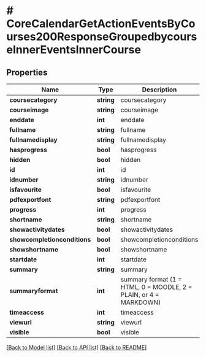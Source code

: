 # # CoreCalendarGetActionEventsByCourses200ResponseGroupedbycourseInnerEventsInnerCourse

## Properties

Name | Type | Description | Notes
------------ | ------------- | ------------- | -------------
**coursecategory** | **string** | coursecategory |
**courseimage** | **string** | courseimage |
**enddate** | **int** | enddate |
**fullname** | **string** | fullname |
**fullnamedisplay** | **string** | fullnamedisplay |
**hasprogress** | **bool** | hasprogress |
**hidden** | **bool** | hidden |
**id** | **int** | id |
**idnumber** | **string** | idnumber |
**isfavourite** | **bool** | isfavourite |
**pdfexportfont** | **string** | pdfexportfont |
**progress** | **int** | progress | [optional]
**shortname** | **string** | shortname |
**showactivitydates** | **bool** | showactivitydates |
**showcompletionconditions** | **bool** | showcompletionconditions |
**showshortname** | **bool** | showshortname |
**startdate** | **int** | startdate |
**summary** | **string** | summary |
**summaryformat** | **int** | summary format (1 &#x3D; HTML, 0 &#x3D; MOODLE, 2 &#x3D; PLAIN, or 4 &#x3D; MARKDOWN) |
**timeaccess** | **int** | timeaccess | [optional]
**viewurl** | **string** | viewurl |
**visible** | **bool** | visible |

[[Back to Model list]](../../README.md#models) [[Back to API list]](../../README.md#endpoints) [[Back to README]](../../README.md)
